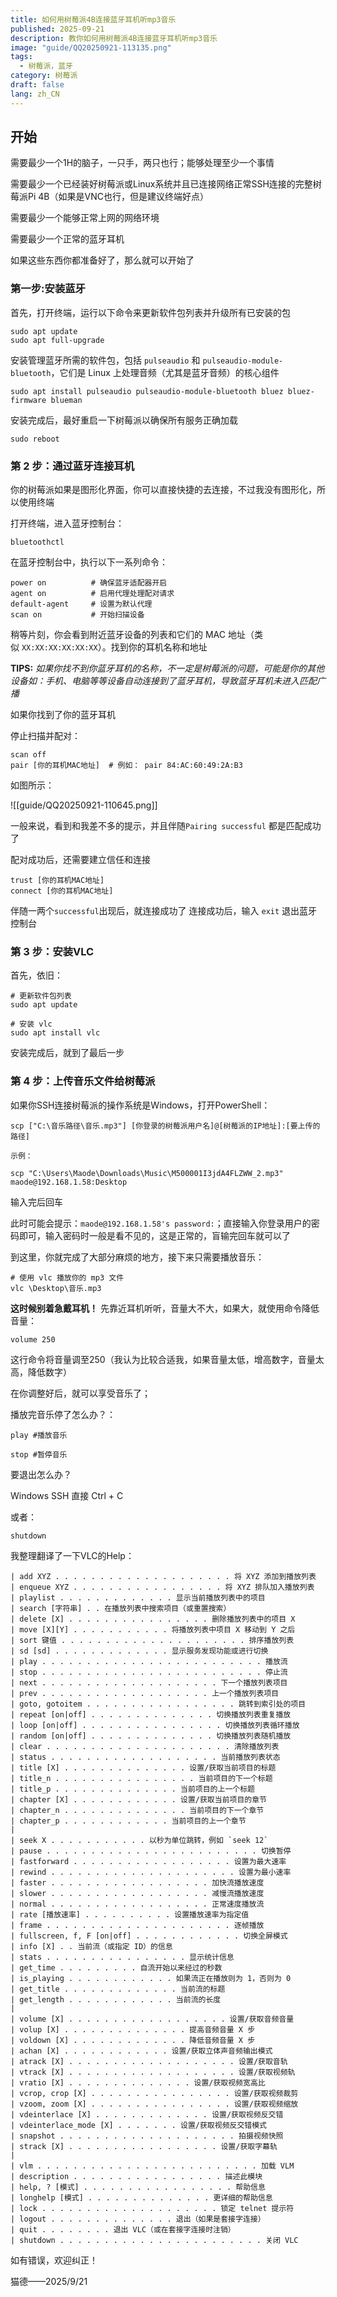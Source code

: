 ```yaml
---
title: 如何用树莓派4B连接蓝牙耳机听mp3音乐
published: 2025-09-21
description: 教你如何用树莓派4B连接蓝牙耳机听mp3音乐
image: "guide/QQ20250921-113135.png"
tags:
  - 树莓派，蓝牙
category: 树莓派
draft: false
lang: zh_CN
---
```


## 开始

需要最少一个1H的脑子，一只手，两只也行；能够处理至少一个事情

需要最少一个已经装好树莓派或Linux系统并且已连接网络正常SSH连接的完整树莓派Pi 4B（如果是VNC也行，但是建议终端好点）

需要最少一个能够正常上网的网络环境

需要最少一个正常的蓝牙耳机

如果这些东西你都准备好了，那么就可以开始了

### 第一步:安装蓝牙

首先，打开终端，运行以下命令来更新软件包列表并升级所有已安装的包

```
sudo apt update
sudo apt full-upgrade
```

安装管理蓝牙所需的软件包，包括 `pulseaudio` 和 `pulseaudio-module-bluetooth`，它们是 Linux 上处理音频（尤其是蓝牙音频）的核心组件

```
sudo apt install pulseaudio pulseaudio-module-bluetooth bluez bluez-firmware blueman
```

安装完成后，最好重启一下树莓派以确保所有服务正确加载

```
sudo reboot
```

### 第 2 步：通过蓝牙连接耳机

你的树莓派如果是图形化界面，你可以直接快捷的去连接，不过我没有图形化，所以使用终端

打开终端，进入蓝牙控制台：

```
bluetoothctl
```

在蓝牙控制台中，执行以下一系列命令：

```
power on          # 确保蓝牙适配器开启
agent on          # 启用代理处理配对请求
default-agent     # 设置为默认代理
scan on           # 开始扫描设备
```

稍等片刻，你会看到附近蓝牙设备的列表和它们的 MAC 地址（类似 `XX:XX:XX:XX:XX:XX`）。找到你的耳机名称和地址

**TIPS:** *如果你找不到你蓝牙耳机的名称，不一定是树莓派的问题，可能是你的其他设备如：手机、电脑等等设备自动连接到了蓝牙耳机，导致蓝牙耳机未进入匹配广播*

如果你找到了你的蓝牙耳机

停止扫描并配对：

```
scan off
pair [你的耳机MAC地址]  # 例如： pair 84:AC:60:49:2A:B3
```

如图所示：

![[guide/QQ20250921-110645.png]]

一般来说，看到和我差不多的提示，并且伴随`Pairing successful` 都是匹配成功了

配对成功后，还需要建立信任和连接

```
trust [你的耳机MAC地址]
connect [你的耳机MAC地址]
```

伴随一两个`successful`出现后，就连接成功了
连接成功后，输入 `exit` 退出蓝牙控制台

### 第 3 步：安装VLC

首先，依旧：

```
# 更新软件包列表
sudo apt update

# 安装 vlc
sudo apt install vlc
```

安装完成后，就到了最后一步
### 第 4 步：上传音乐文件给树莓派

如果你SSH连接树莓派的操作系统是Windows，打开PowerShell：

```
scp ["C:\音乐路径\音乐.mp3"] [你登录的树莓派用户名]@[树莓派的IP地址]:[要上传的路径]

示例：

scp "C:\Users\Maode\Downloads\Music\M500001I3jdA4FLZWW_2.mp3" maode@192.168.1.58:Desktop
```

输入完后回车

此时可能会提示：`maode@192.168.1.58's password:`；直接输入你登录用户的密码即可，输入密码时一般是看不见的，这是正常的，盲输完回车就可以了

到这里，你就完成了大部分麻烦的地方，接下来只需要播放音乐：

```
# 使用 vlc 播放你的 mp3 文件
vlc \Desktop\音乐.mp3
```

**这时候别着急戴耳机！** 先靠近耳机听听，音量大不大，如果大，就使用命令降低音量：

```
volume 250
```

这行命令将音量调至250（我认为比较合适我，如果音量太低，增高数字，音量太高，降低数字）

在你调整好后，就可以享受音乐了；

播放完音乐停了怎么办？：

```
play #播放音乐

stop #暂停音乐
```

要退出怎么办？

Windows SSH 直接 Ctrl + C

或者：

```
shutdown
```

我整理翻译了一下VLC的Help：

```
| add XYZ . . . . . . . . . . . . . . . . . . . . 将 XYZ 添加到播放列表  
| enqueue XYZ . . . . . . . . . . . . . . . . . 将 XYZ 排队加入播放列表  
| playlist . . . . . . . . . . . . . 显示当前播放列表中的项目  
| search [字符串] . . 在播放列表中搜索项目（或重置搜索）  
| delete [X] . . . . . . . . . . . . . . . . 删除播放列表中的项目 X  
| move [X][Y] . . . . . . . . . . . 将播放列表中项目 X 移动到 Y 之后  
| sort 键值 . . . . . . . . . . . . . . . . . . . . . 排序播放列表  
| sd [sd] . . . . . . . . . . . . . 显示服务发现功能或进行切换  
| play . . . . . . . . . . . . . . . . . . . . . . . . . 播放流  
| stop . . . . . . . . . . . . . . . . . . . . . . . . . 停止流  
| next . . . . . . . . . . . . . . . . . . . . 下一个播放列表项目  
| prev . . . . . . . . . . . . . . . . . . . 上一个播放列表项目  
| goto, gotoitem . . . . . . . . . . . . . . . . . 跳转到索引处的项目  
| repeat [on|off] . . . . . . . . . . . . . . 切换播放列表重复播放  
| loop [on|off] . . . . . . . . . . . . . . . . 切换播放列表循环播放  
| random [on|off] . . . . . . . . . . . . . . 切换播放列表随机播放  
| clear . . . . . . . . . . . . . . . . . . . . . 清除播放列表  
| status . . . . . . . . . . . . . . . . . . . 当前播放列表状态  
| title [X] . . . . . . . . . . . . . . 设置/获取当前项目的标题  
| title_n . . . . . . . . . . . . . . . . 当前项目的下一个标题  
| title_p . . . . . . . . . . . . . . 当前项目的上一个标题  
| chapter [X] . . . . . . . . . . . . 设置/获取当前项目的章节  
| chapter_n . . . . . . . . . . . . . . 当前项目的下一个章节  
| chapter_p . . . . . . . . . . . . 当前项目的上一个章节  
|  
| seek X . . . . . . . . . . . 以秒为单位跳转，例如 `seek 12`  
| pause . . . . . . . . . . . . . . . . . . . . . . . . 切换暂停  
| fastforward . . . . . . . . . . . . . . . . . . 设置为最大速率  
| rewind . . . . . . . . . . . . . . . . . . . . . 设置为最小速率  
| faster . . . . . . . . . . . . . . . . . . 加快流播放速度  
| slower . . . . . . . . . . . . . . . . . . 减慢流播放速度  
| normal . . . . . . . . . . . . . . . . . . 正常速度播放流  
| rate [播放速率] . . . . . . . . . . 设置播放速率为指定值  
| frame . . . . . . . . . . . . . . . . . . . . . 逐帧播放  
| fullscreen, f, F [on|off] . . . . . . . . . . . . 切换全屏模式  
| info [X] . . 当前流（或指定 ID）的信息  
| stats . . . . . . . . . . . . . . . . 显示统计信息  
| get_time . . . . . . . . . 自流开始以来经过的秒数  
| is_playing . . . . . . . . . . . . 如果流正在播放则为 1，否则为 0  
| get_title . . . . . . . . . . . . . 当前流的标题  
| get_length . . . . . . . . . . . . 当前流的长度  
|  
| volume [X] . . . . . . . . . . . . . . . . . . 设置/获取音频音量  
| volup [X] . . . . . . . . . . . . . . 提高音频音量 X 步  
| voldown [X] . . . . . . . . . . . . . 降低音频音量 X 步  
| achan [X] . . . . . . . . . . . . 设置/获取立体声音频输出模式  
| atrack [X] . . . . . . . . . . . . . . . . . . . 设置/获取音轨  
| vtrack [X] . . . . . . . . . . . . . . . . . . . 设置/获取视频轨  
| vratio [X] . . . . . . . . . . . . . . 设置/获取视频宽高比  
| vcrop, crop [X] . . . . . . . . . . . . . . . . 设置/获取视频裁剪  
| vzoom, zoom [X] . . . . . . . . . . . . . . . . 设置/获取视频缩放  
| vdeinterlace [X] . . . . . . . . . . . . . 设置/获取视频反交错  
| vdeinterlace_mode [X] . . . . . . . 设置/获取视频反交错模式  
| snapshot . . . . . . . . . . . . . . . . . . . . 拍摄视频快照  
| strack [X] . . . . . . . . . . . . . . . . . 设置/获取字幕轨  
|  
| vlm . . . . . . . . . . . . . . . . . . . . . . . . . 加载 VLM  
| description . . . . . . . . . . . . . . . . . 描述此模块  
| help, ? [模式] . . . . . . . . . . . . . . . . . 帮助信息  
| longhelp [模式] . . . . . . . . . . . . . . 更详细的帮助信息  
| lock . . . . . . . . . . . . . . . . . . . . 锁定 telnet 提示符  
| logout . . . . . . . . . . . . . . 退出（如果是套接字连接）  
| quit . . . . . . . . 退出 VLC（或在套接字连接时注销）  
| shutdown . . . . . . . . . . . . . . . . . . . . . . . 关闭 VLC
```

如有错误，欢迎纠正！

猫德——2025/9/21
